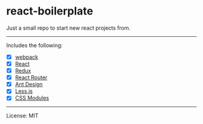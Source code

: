 # react-boilerplate

Just a small repo to start new react projects from.

--------------------------------------------------------------------------------

Includes the following:
- [x] [webpack](https://github.com/webpack/webpack)
- [x] [React](https://github.com/facebook/react)
- [x] [Redux](https://github.com/reactjs/redux)
- [x] [React Router](https://github.com/ReactTraining/react-router)
- [x] [Ant Design](https://github.com/ant-design/ant-design)
- [x] [Less.js](https://github.com/less/less.js)
- [x] [CSS Modules](https://github.com/css-modules/css-modules)

--------------------------------------------------------------------------------

License: MIT
